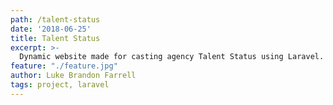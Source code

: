 ```yaml
---
path: /talent-status
date: '2018-06-25'
title: Talent Status
excerpt: >-
  Dynamic website made for casting agency Talent Status using Laravel.
feature: "./feature.jpg"
author: Luke Brandon Farrell
tags: project, laravel
---
```

